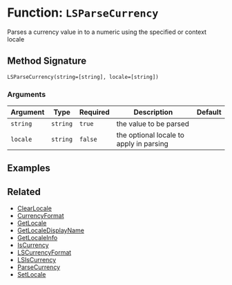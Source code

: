 [comment]: # (Note: This documentation is generated dynamically in the build process.  To modify the contents, change the javadoc on the _invoke method of the BIF class)

# Function: `LSParseCurrency`

Parses a currency value in to a numeric using the specified or context locale

## Method Signature

```
LSParseCurrency(string=[string], locale=[string])
```

### Arguments


| Argument | Type | Required | Description | Default |
|----------|------|----------|-------------|---------|
| `string` | `string` | `true` | the value to be parsed |  |
| `locale` | `string` | `false` | the optional locale to apply in parsing |  |

## Examples



## Related

  * [ClearLocale](./ClearLocale.md)
  * [CurrencyFormat](./CurrencyFormat.md)
  * [GetLocale](./GetLocale.md)
  * [GetLocaleDisplayName](./GetLocaleDisplayName.md)
  * [GetLocaleInfo](./GetLocaleInfo.md)
  * [IsCurrency](./IsCurrency.md)
  * [LSCurrencyFormat](./LSCurrencyFormat.md)
  * [LSIsCurrency](./LSIsCurrency.md)
  * [ParseCurrency](./ParseCurrency.md)
  * [SetLocale](./SetLocale.md)
